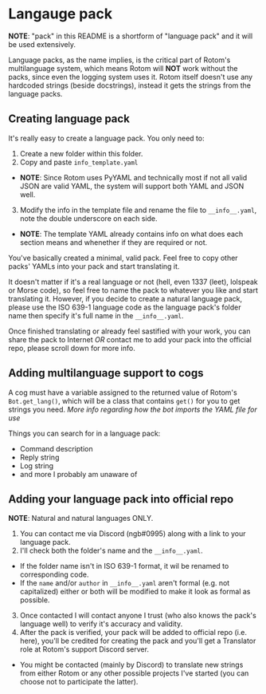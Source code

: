 # Langauge pack
**NOTE**: "pack" in this README is a shortform of "language pack" and it will be used extensively.

Language packs, as the name implies, is the critical part of Rotom's multilanguage system, which means Rotom will **NOT** work without the packs, since even the logging system uses it.
Rotom itself doesn't use any hardcoded strings (beside docstrings), instead it gets the strings from the language packs.

## Creating language pack
It's really easy to create a language pack. You only need to:

1. Create a new folder within this folder.
2. Copy and paste `info_template.yaml`
  - **NOTE**: Since Rotom uses PyYAML and technically most if not all valid JSON are valid YAML, the system will support both YAML and JSON well.
3. Modify the info in the template file and rename the file to `__info__.yaml`, note the double underscore on each side.
  - **NOTE**: The template YAML already contains info on what does each section means and whenether if they are required or not.

You've basically created a minimal, valid pack. Feel free to copy other packs' YAMLs into your pack and start translating it.

It doesn't matter if it's a real language or not (hell, even 1337 (leet), lolspeak or Morse code), so feel free to name the pack to whatever you like and start translating it.
However, if you decide to create a natural language pack, please use the ISO 639-1 language code as the language pack's folder name then specify it's full name in the `__info__.yaml`.

Once finished translating or already feel sastified with your work, you can share the pack to Internet *OR* contact me to add your pack into the official repo, please scroll down for more info.

## Adding multilanguage support to cogs
A cog must have a variable assigned to the returned value of Rotom's `Bot.get_lang()`, which will be a class that contains `get()` for you to get strings you need.
*More info regarding how the bot imports the YAML file for use*

Things you can search for in a language pack:
- Command description
- Reply string
- Log string
- and more I probably am unaware of


## Adding your language pack into official repo
**NOTE**: Natural and natural languages ONLY.

1. You can contact me via Discord (ngb#0995) along with a link to your language pack.
2. I'll check both the folder's name and the `__info__.yaml`.
  - If the folder name isn't in ISO 639-1 format, it wil be renamed to corresponding code.
  - If the `name` and/or `author` in `__info__.yaml` aren't formal (e.g. not capitalized) either or both will be modified to make it look as formal as possible.
3. Once contacted I will contact anyone I trust (who also knows the pack's language well) to verify it's accuracy and validity.
4. After the pack is verified, your pack will be added to official repo (i.e. here), you'll be credited for creating the pack and you'll get a Translator role at Rotom's support Discord server.
  - You might be contacted (mainly by Discord) to translate new strings from either Rotom or any other possible projects I've started (you can choose not to participate the latter).

